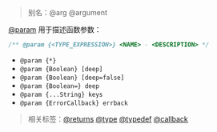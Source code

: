> 别名：@arg @argument

[@param](http://usejsdoc.org/tags-param.html) 用于描述函数参数：

```js
/** @param {<TYPE_EXPRESSION>} <NAME> - <DESCRIPTION> */
```

- `@param {*}`
- `@param {Boolean} [deep]`
- `@param {Boolean} [deep=false]`
- `@param {Boolean=} deep`
- `@param {...String} keys`
- `@param {ErrorCallback} errback`

> 相关标签：[@returns](http://usejsdoc.org/tags-returns.html) [@type](http://usejsdoc.org/tags-type.html) [@typedef](http://usejsdoc.org/tags-typedef.html) [@callback](http://usejsdoc.org/tags-callback.html)
